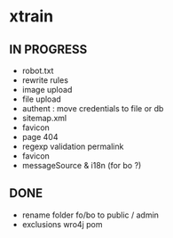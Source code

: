xtrain
======

IN PROGRESS
-----------

- robot.txt
- rewrite rules
- image upload
- file upload
- authent : move credentials to file or db
- sitemap.xml
- favicon
- page 404
- regexp validation permalink
- favicon
- messageSource & i18n (for bo ?)

DONE
----

- rename folder fo/bo to public / admin
- exclusions wro4j pom